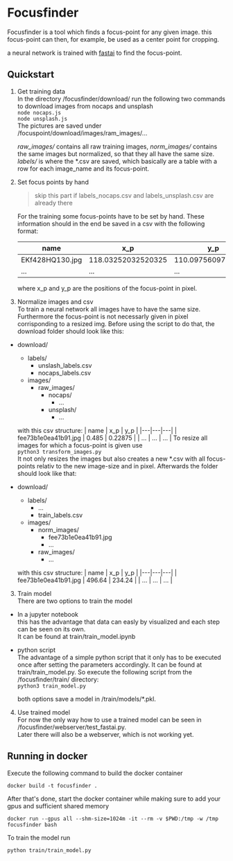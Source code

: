 # Focusfinder
Focusfinder is a tool which finds a focus-point for any given image. this focus-point can then, for example, be used as a center point for cropping.

a neural network is trained with [fastai](https://www.fast.ai/) to find the focus-point.



## Quickstart

1. Get training data  
In the directory /focusfinder/download/ run the following two commands to download images from nocaps and unsplash   
```node nocaps.js```  
```node unsplash.js```  
The pictures are saved under /focuspoint/download/images/ram_images/... 

    *raw_images/* contains all raw training images, *norm_images/* contains the same images but normalized, so that they all have the same size. *labels/* is where the *.csv are saved, which basically are a table with a row for each image_name and its focus-point.  
2. Set focus points by hand  
    > skip this part if labels_nocaps.csv and labels_unsplash.csv are already there 

    For the training some focus-points have to be set by hand. These information should in the end be saved in a csv with the following format:  

    | name | x_p | y_p |
    |---|---|---|
    | EKf428HQ130.jpg | 118.03252032520325 | 110.09756097560977 |
    | ... | ... | ... |  
    where x_p and y_p are the positions of the focus-point in pixel.

3. Normalize images and csv  
To train a neural network all images have to have the same size. Furthermore the focus-point is not necessarly given in pixel corrisponding to a resized img. Before using the script to do that, the download folder should look like this:  
- download/
    - labels/    
        - unslash_labels.csv
        - nocaps_labels.csv
    - images/
        - raw_images/
            - nocaps/
                - ...
            - unsplash/
                - ...  

    with this csv structure:
    | name | x_p | y_p |
    |---|---|---|
    | fee73b1e0ea41b91.jpg | 0.485 | 0.22875 |
    | ... | ... | ... |
    To resize all images for which a focus-point is given use  
    ```python3 transform_images.py```  
    It not only resizes the images but also creates a new *.csv with all focus-points relativ to the new image-size and in pixel. Afterwards the folder should look like that:

- download/
    - labels/    
        - ...
        - train_labels.csv
    - images/
        - norm_images/
            - fee73b1e0ea41b91.jpg
            - ...
        - raw_images/
            - ...

    with this csv structure:
    | name | x_p | y_p |
    |---|---|---|
    | fee73b1e0ea41b91.jpg | 496.64 | 234.24 |
    | ... | ... | ... |

3. Train model  
There are two options to train the model  
- In a jupyter notebook  
this has the advantage that data can easly by visualized and each step can be seen on its own.  
It can be found at train/train_model.ipynb
-  python script  
The advantage of a simple python script that it only has to be executed once after setting the parameters accordingly. It can be found at train/train_model.py. So execute the following script from the /focusfinder/train/ directory:  
```python3 train_model.py```  

    both options save a model in /train/models/*.pkl. 

4. Use trained model  
For now the only way how to use a trained model can be seen in /focusfinder/webserver/test_fastai.py.  
Later there will also be a webserver, which is not working yet. 

## Running in docker
Execute the following command to build the docker container

    docker build -t focusfinder .

After that's done, start the docker container while making sure to add your gpus and sufficient shared memory

    docker run --gpus all --shm-size=1024m -it --rm -v $PWD:/tmp -w /tmp focusfinder bash

To train the model run

    python train/train_model.py